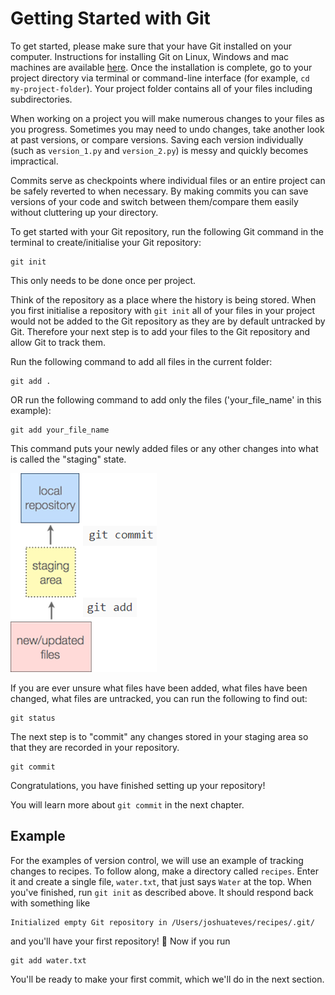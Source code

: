 # Getting Started with Git

To get started, please make sure that your have Git installed on your computer.
Instructions for installing Git on Linux, Windows and mac machines are available [here](https://Git-scm.com/book/en/v2/Getting-Started-Installing-Git).
Once the installation is complete, go to your project directory via terminal or command-line interface (for example, `cd my-project-folder`).
Your project folder contains all of your files including subdirectories.

When working on a project you will make numerous changes to your files as you progress.
Sometimes you may need to undo changes, take another look at past versions, or compare versions.
Saving each version individually (such as `version_1.py` and `version_2.py`) is messy and quickly becomes impractical.

Commits serve as checkpoints where individual files or an entire project can be safely reverted to when necessary.
By making commits you can save versions of your code and switch between them/compare them easily without cluttering up your directory.

To get started with your Git repository, run the following Git command in the terminal to create/initialise your Git repository:

```
git init
```

This only needs to be done once per project.

Think of the repository as a place where the history is being stored.
When you first initialise a repository with `git init` all of your files in your project would not be added to the Git repository as they are by default untracked by Git.
Therefore your next step is to add your files to the Git repository and allow Git to track them.

Run the following command to add all files in the current folder:
```
git add .
```
OR run the following command to add only the files ('your_file_name' in this example):
```
git add your_file_name
```

This command puts your newly added files or any other changes into what is called the "staging" state.

![change_stage_repo](../../figures/change_stage_repo.png)

If you are ever unsure what files have been added, what files have been changed, what files are untracked, you can run the following to find out:

```
git status
```

The next step is to "commit" any changes stored in your staging area so that they are recorded in your repository.

```
git commit
```
Congratulations, you have finished setting up your repository!

You will learn more about `git commit` in the next chapter.

## Example

For the examples of version control, we will use an example of tracking changes to recipes.
To follow along, make a directory called `recipes`.
Enter it and create a single file, `water.txt`, that just says `Water` at the top.
When you've finished, run `git init` as described above.
It should respond back with something like
```
Initialized empty Git repository in /Users/joshuateves/recipes/.git/
```
and you'll have your first repository! :tada:
Now if you run
```
git add water.txt
```
You'll be ready to make your first commit, which we'll do in the next section.
